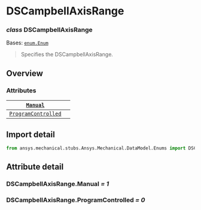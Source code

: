 <a id="dscampbellaxisrange"></a>

# DSCampbellAxisRange

<a id="DSCampbellAxisRange"></a>

### *class* DSCampbellAxisRange

Bases: [`enum.Enum`](https://docs.python.org/3/library/enum.html#enum.Enum)

> Specifies the DSCampbellAxisRange.

> <!-- !! processed by numpydoc !! -->

<a id="overview"></a>

## Overview

### Attributes

| [`Manual`](#DSCampbellAxisRange.Manual)                       |    |
|---------------------------------------------------------------|----|
| [`ProgramControlled`](#DSCampbellAxisRange.ProgramControlled) |    |

<a id="import-detail"></a>

## Import detail

```python
from ansys.mechanical.stubs.Ansys.Mechanical.DataModel.Enums import DSCampbellAxisRange
```

<a id="attribute-detail"></a>

## Attribute detail

<a id="DSCampbellAxisRange.Manual"></a>

### DSCampbellAxisRange.Manual *= 1*

<a id="DSCampbellAxisRange.ProgramControlled"></a>

### DSCampbellAxisRange.ProgramControlled *= 0*
